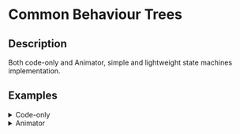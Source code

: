 # Common Behaviour Trees

## Description

Both code-only and Animator, simple and lightweight state machines implementation.

## Examples

<details>
<summary>Code-only</summary>
<p>

### Code-only state machine example
#### The logic is implemented only through code and executed on its side

```cs
public class Player : MonoBehaviour
{
    private SM_IStateMachine _stateMachine;

    public bool IsGrounded
    {
        get => // Returns adequatelly
    }

    public bool HasJumpInput
    {
        get => // Returns adequatelly
    }

    public void Jump()
    {
        // Perform jump action
        // Run jump animation
    }

    public void Idle()
    {
        // Run idle animation
    }

    private void Awake()
    {
        _stateMachine = new SM_StateMachine()
            .WithState(new IdleState(this))
            .WithState(new JumpState(this));
    }

    private void Update()
    {
        _stateMachine.Execute();
    }
}

public class IdleState : SM_AState<Player>
{
    public IdleState(Player context) :
        base(context)
    {
        WithTransition<JumpState>(CanJump);
    }

    private bool CanJump()
    {
        return _context.HasJumpInput && _context.IsGrounded;
    }

    protected override void OnStart()
    {
        base.OnStart();

        _context.Idle();
    }
}

public class JumpState : SM_AState<Player>
{
    public JumpState(Player context) :
        base(context)
    {
        WithTransition<IdleState>(IsIdle);
    }

    private bool IsIdle()
    {
        return _context.IsGrounded;
    }

    protected override void OnStart()
    {
        base.OnStart();

        _context.Jump();
    }
}
```

</p>
</details>

<details>
<summary>Animator</summary>
<p>

### Animator state machine example
#### The logic is implemented both in code and in Unity Animator window, which mostly takes care of transitions between states

```cs
public class Player : MonoBehaviour
{
    public Animator animator;

    public bool IsGrounded
    {
        get => // Returns adequatelly
    }

    public bool HasJumpInput
    {
        get => // Returns adequatelly
    }

    public void Jump()
    {
        // Perform jump action
    }

    private void Awake()
    {
        var behaviours = animator.GetBehaviours<APlayerStateBehaviour>();
        foreach (var behaviour in behaviours)
        {
            behaviour.Setup(animator, this);
            behaviour.Enable();
        }
    }
}

public abstract class APlayerStateBehaviour : SM_AAnimatorBehaviour<Player>
{
    private static readonly int kIsGrounded = Animator.StringToHash("IsGrounded");
    private static readonly int kHasJumpInput = Animator.StringToHash("HasJumpInput");

    protected override void OnEnter()
    {
        base.OnEnter();

        UpdateParameters();
    }

    protected override void OnUpdate()
    {
        base.OnUpdate();

        UpdateParameters();
    }

    private void UpdateParameters()
    {
        _animator.SetBool(kIsGrounded, _context.IsGrounded);
        _animator.SetBool(kHasJumpInput, _context.HasJumpInput);
    }
}

public class PlayerIdleStateBehaviour : APlayerStateBehaviour
{
}

public class PlayerJumpStateBehaviour : APlayerStateBehaviour
{
    protected override void OnEnter()
    {
        base.OnEnter();

        _context.Jump();
    }
}
```

</p>
</details>

